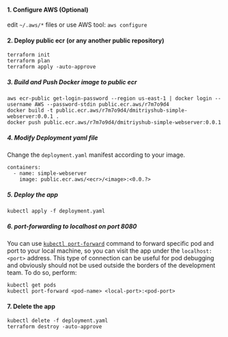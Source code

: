 #### 1. Configure AWS (Optional)
edit `~/.aws/*` files or use AWS tool: `aws configure`

#### 2. Deploy public ecr (or any another **public** repository)
```shell
terraform init
terraform plan
terraform apply -auto-approve
```

##### 3. Build and Push Docker image to **public** ecr
```shell
aws ecr-public get-login-password --region us-east-1 | docker login --username AWS --password-stdin public.ecr.aws/r7m7o9d4
docker build -t public.ecr.aws/r7m7o9d4/dmitriyshub-simple-webserver:0.0.1 .
docker push public.ecr.aws/r7m7o9d4/dmitriyshub-simple-webserver:0.0.1
```

##### 4. Modify Deployment yaml file
Change the `deployment.yaml` manifest according to your image. 
```shell
containers:
  - name: simple-webserver
    image: public.ecr.aws/<ecr>/<image>:<0.0.?>
```

##### 5. Deploy the app
```shell
kubectl apply -f deployment.yaml
```
##### 6. port-forwarding to localhost on port 8080
You can use [`kubectl port-forward`](https://kubernetes.io/docs/tasks/access-application-cluster/port-forward-access-application-cluster/) command to forward specific pod and port to your local machine, so you can visit the app under the `localhost:<port>` address. This type of connection can be useful for pod debugging and obviously should not be used outside the borders of the development team.
   To do so, perform:
```shell
kubectl get pods
kubectl port-forward <pod-name> <local-port>:<pod-port> 
```

#### 7. Delete the app
```shell
kubectl delete -f deployment.yaml
terraform destroy -auto-approve
```
